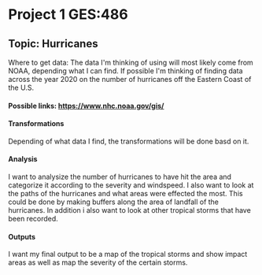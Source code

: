 # Project 1 GES:486

## Topic: Hurricanes

Where to get data: The data I'm thinking of using will most likely come from NOAA, depending what I can find. If possible I'm thinking of finding data across the year 2020 on the number of hurricanes off the Eastern Coast of the U.S. 
#### Possible links: https://www.nhc.noaa.gov/gis/

#### Transformations
Depending of what data I find, the transformations will be done basd on it.
#### Analysis 
I want to analysize the number of hurricanes to have hit the area and categorize it according to the severity and windspeed. I also want to look at the paths of the hurricanes and what areas were effected the most. This could be done by making buffers along the area of landfall of the hurricanes.  In addition i also want to look at other tropical storms that have been recorded.
#### Outputs
I want my final output to be a map of the tropical storms and show impact areas as well as map the severity of the certain storms.

